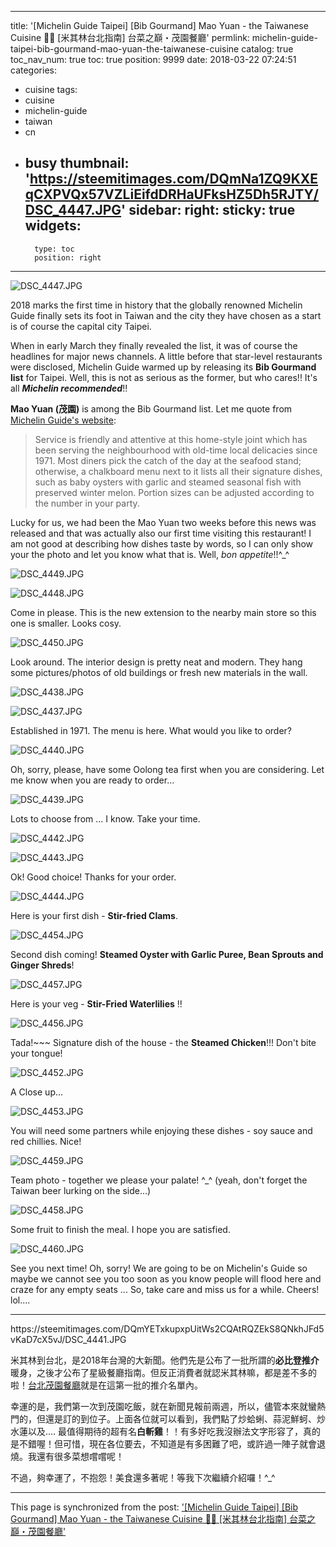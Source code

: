 
---
title: '[Michelin Guide Taipei] [Bib Gourmand] Mao Yuan - the Taiwanese Cuisine 🍴🍷 [米其林台北指南] 台菜之巔・茂園餐廳'
permlink: michelin-guide-taipei-bib-gourmand-mao-yuan-the-taiwanese-cuisine
catalog: true
toc_nav_num: true
toc: true
position: 9999
date: 2018-03-22 07:24:51
categories:
- cuisine
tags:
- cuisine
- michelin-guide
- taiwan
- cn
- busy
thumbnail: 'https://steemitimages.com/DQmNa1ZQ9KXEqCXPVQx57VZLiEifdDRHaUFksHZ5Dh5RJTY/DSC_4447.JPG'
sidebar:
    right:
        sticky: true
widgets:
    -
        type: toc
        position: right
---


![DSC_4447.JPG](https://steemitimages.com/DQmNa1ZQ9KXEqCXPVQx57VZLiEifdDRHaUFksHZ5Dh5RJTY/DSC_4447.JPG)

2018 marks the first time in history that the globally renowned Michelin Guide finally sets its foot in Taiwan and the city they have chosen as a start is of course the capital city Taipei.

When in early March they finally revealed the list, it was of course the headlines for major news channels. A little before that star-level restaurants were disclosed, Michelin Guide warmed up by releasing its **Bib Gourmand list** for Taipei. Well, this is not as serious as the former, but who cares!! It's all ***Michelin recommended***!!

**Mao Yuan (茂園)** is among the Bib Gourmand list. Let me quote from [Michelin Guide's website](https://guide.michelin.com/tw/en/taipei/mao-yuan/restaurant):

>Service is friendly and attentive at this home-style joint which has been serving the neighbourhood with old-time local delicacies since 1971. Most diners pick the catch of the day at the seafood stand; otherwise, a chalkboard menu next to it lists all their signature dishes, such as baby oysters with garlic and steamed seasonal fish with preserved winter melon. Portion sizes can be adjusted according to the number in your party.

Lucky for us, we had been the Mao Yuan two weeks before this news was released and that was actually also our first time visiting this restaurant! I am not good at describing how dishes taste by words, so I can only show your the photo and let you know what that is. Well, *bon appetite*!!^_^ 

![DSC_4449.JPG](https://steemitimages.com/DQmX785CJE9swQAjDMDDrmgtVk3dBAE7gT5mxsR8Ha86a8w/DSC_4449.JPG)

![DSC_4448.JPG](https://steemitimages.com/DQmYTnLCWNyXM2BSPYPpPBRU4T95xrZNqcnt9o8xXADSrGp/DSC_4448.JPG)

Come in please. This is the new extension to the nearby main store so this one is smaller. Looks cosy.

![DSC_4450.JPG](https://steemitimages.com/DQmZeSQPXe4TA1E2sRchpMKYP4MKE8H8S9JemyHTzY6cNS7/DSC_4450.JPG)

Look around. The interior design is pretty neat and modern. They hang some pictures/photos of old buildings or fresh new materials in the wall.  

![DSC_4438.JPG](https://steemitimages.com/DQmWCnJWABDeMjaEWhzj7aWwLEkou6dXiQHbmjah4BPwZyd/DSC_4438.JPG)

![DSC_4437.JPG](https://steemitimages.com/DQmSrqxM9XVe7NzVDDgSf8d25o7fQ7AE4aK1TfBkGujP2zx/DSC_4437.JPG)

Established in 1971. The menu is here. What would you like to order?

![DSC_4440.JPG](https://steemitimages.com/DQmNjGT2PnXFMh3MeenKKbaA85W5RjfKPtVSBpBnaCUBC1U/DSC_4440.JPG)

Oh, sorry, please, have some Oolong tea first when you are considering. Let me know when you are ready to order... 

![DSC_4439.JPG](https://steemitimages.com/DQmRwtj6Y1V5XbgHWTp2cWhdSxTMw4LaGyoXmoK6F9QpS7M/DSC_4439.JPG)

Lots to choose from ... I know. Take your time. 

![DSC_4442.JPG](https://steemitimages.com/DQmfF9GV348HX8dMqzTJxrmNQ6NdzWtrjY1axbN6MHfHkVv/DSC_4442.JPG)

![DSC_4443.JPG](https://steemitimages.com/DQmasoFnYG1YeuyvR9kkr2ZUdBRmXnm2AZ7ejRfrfdMb6Md/DSC_4443.JPG)

Ok! Good choice! Thanks for your order. 

![DSC_4444.JPG](https://steemitimages.com/DQmez1t92VW3nTmi6XLw65oaVQxS8vNPPqRp4YSyFCSFx86/DSC_4444.JPG)

Here is your first dish - **Stir-fried Clams**.

![DSC_4454.JPG](https://steemitimages.com/DQmW6fvFMTqS5XaJ8KPEe59JuzRbJUtydQgJTPvLuBHRppD/DSC_4454.JPG)

Second dish coming! **Steamed Oyster with Garlic Puree, Bean Sprouts and Ginger Shreds**!

![DSC_4457.JPG](https://steemitimages.com/DQmfGugVJUpzJ2FBcMvZnmGxH5i26gmiv3nsMX4D7W3b2dy/DSC_4457.JPG)

Here is your veg - **Stir-Fried Waterlilies** !! 

![DSC_4456.JPG](https://steemitimages.com/DQmddGwh6NNHcm95H7toZJSZJzKZjNqkbH3j3ear5dDBEXi/DSC_4456.JPG)

Tada!~~~  Signature dish of the house - the **Steamed Chicken**!!! Don't bite your tongue!  

![DSC_4452.JPG](https://steemitimages.com/DQmWV8W6zyVuwKwTkgZ8ZxhdSB2BxfVJMkEfLoohJPNfSiZ/DSC_4452.JPG)

A Close up...

![DSC_4453.JPG](https://steemitimages.com/DQmRuqSGfwgeVN7FE8WkKwgeaX1vvtPcnWUtLy6wjhSXTuY/DSC_4453.JPG)

You will need some partners while enjoying these dishes - soy sauce and red chillies. Nice!

![DSC_4459.JPG](https://steemitimages.com/DQmb8FjvodArLfEAN67jh2XhLcRm38q3SHqavhVSaEcETGu/DSC_4459.JPG)

Team photo - together we please your palate! ^_^ (yeah, don't forget the Taiwan beer lurking on the side...)

![DSC_4458.JPG](https://steemitimages.com/DQmSDV3SyGn2KAnybaLyrMWDeuiBiwfUX1GvTQkj1YFxPeH/DSC_4458.JPG)

Some fruit to finish the meal. I hope you are satisfied. 

![DSC_4460.JPG](https://steemitimages.com/DQmVMh63YZCh877Qqoi7E3wRsZbmmSaEJT8SnQJz6XbnoHW/DSC_4460.JPG)

See you next time! Oh, sorry! We are going to be on Michelin's Guide so maybe we cannot see you too soon as you know people will flood here and craze for any empty seats ... So, take care and miss us for a while. Cheers! lol.... 

****
<div class=pull-right>https://steemitimages.com/DQmYETxkupxpUitWs2CQAtRQZEkS8QNkhJFd5vKaD7cX5vJ/DSC_4441.JPG</div>

米其林到台北，是2018年台灣的大新聞。他們先是公布了一批所謂的**必比登推介**暖身，之後才公布了星級餐廳指南。但反正消費者就認米其林嘛，都是差不多的啦！[台北茂園餐廳](https://guide.michelin.com/tw/taipei/mao-yuan/restaurant)就是在這第一批的推介名單內。

幸運的是，我們第一次到茂園吃飯，就在新聞見報前兩週，所以，儘管本來就蠻熱門的，但還是訂的到位子。上面各位就可以看到，我們點了炒蛤蜊、蒜泥鮮蚵、炒水蓮以及.... 最值得期待的超有名**白斬雞**！！有多好吃我沒辦法文字形容了，真的是不錯喔！但可惜，現在各位要去，不知道是有多困難了吧，或許過一陣子就會退燒。我還有很多菜想嚐嚐呢！

不過，夠幸運了，不抱怨！美食還多著呢！等我下次繼續介紹囉！^_^




- - -

This page is synchronized from the post: ['[Michelin Guide Taipei] [Bib Gourmand] Mao Yuan - the Taiwanese Cuisine 🍴🍷 [米其林台北指南] 台菜之巔・茂園餐廳'](https://steemit.com/@deanliu/michelin-guide-taipei-bib-gourmand-mao-yuan-the-taiwanese-cuisine)
